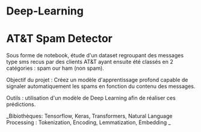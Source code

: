 # Deep-Learning


# AT&T Spam Detector

Sous forme de notebook, étude d'un dataset regroupant des messages type sms recus par des clients AT&T ayant ensuite été classés en 2 catégories : spam our ham (non spam).

Objectif du projet : Créez un modèle d'apprentissage profond capable de signaler automatiquement les spams en fonction du contenu des messages.

Outils : utilisation d'un modèle de Deep Learning afin de réaliser ces prédictions.

_Bibiothèques: Tensorflow, Keras, Transformers, Natural Language Processing : Tokenization, Encoding, Lemmatization, Embedding
_
